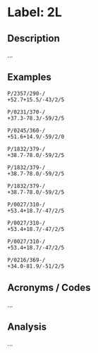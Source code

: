 # Label: 2L

## Description

...

## Examples

```
P/2357/290-/
+52.7+15.5/-43/2/5

```

```
P/0231/370-/
+37.3-78.3/-59/2/5

```

```
P/0245/360-/
+51.6+14.9/-59/2/0

```

```
P/1832/379-/
+38.7-78.0/-59/2/5

```

```
P/1832/379-/
+38.7-78.0/-59/2/5

```

```
P/1832/379-/
+38.7-78.0/-59/2/5

```

```
P/0027/310-/
+53.4+18.7/-47/2/5

```

```
P/0027/310-/
+53.4+18.7/-47/2/5

```

```
P/0027/310-/
+53.4+18.7/-47/2/5

```

```
P/0216/369-/
+34.0-81.9/-51/2/5

```

## Acronyms / Codes

...

## Analysis

...
